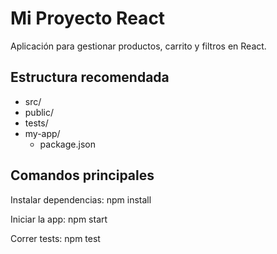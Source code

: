 # Mi Proyecto React

Aplicación para gestionar productos, carrito y filtros en React.

## Estructura recomendada

- src/
- public/
- tests/
- my-app/
  - package.json

## Comandos principales

Instalar dependencias:
npm install

Iniciar la app:
npm start

Correr tests:
npm test

